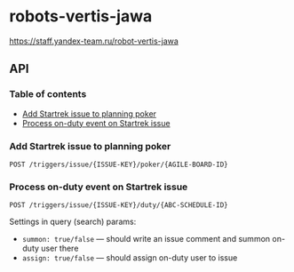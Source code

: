 # robots-vertis-jawa
https://staff.yandex-team.ru/robot-vertis-jawa

## API

### Table of contents
* [Add Startrek issue to planning poker](#add-startrek-issue-to-planning-poker)
* [Process on-duty event on Startrek issue](#process-on-duty-event-on-startrek-issue)

### Add Startrek issue to planning poker
```
POST /triggers/issue/{ISSUE-KEY}/poker/{AGILE-BOARD-ID}
```

### Process on-duty event on Startrek issue
```
POST /triggers/issue/{ISSUE-KEY}/duty/{ABC-SCHEDULE-ID}
```

Settings in query (search) params:

* `summon: true/false` — should write an issue comment and summon on-duty user there
* `assign: true/false` — should assign on-duty user to issue 
